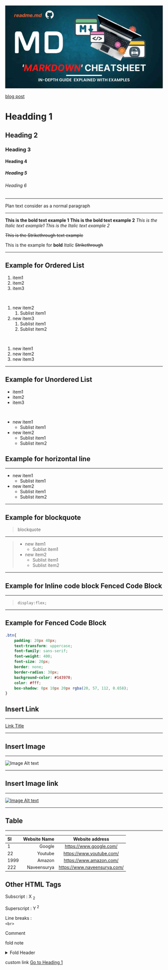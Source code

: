 [![Visite blog post](./Markdown%20Cheatsheet.jpg)](https://naveensurya.hashnode.dev/markdown-cheatsheet)

[blog post](https://naveensurya.hashnode.dev/markdown-cheatsheet)








# Headding 1
## Heading 2
### Heading 3
#### Heading 4
##### Heading 5
###### Heading 6

---
Plan text consider as a normal paragraph

---
**This is the bold text example 1**
__This is the bold text example 2__
*This is the Italic text example1*
_This is the Italic text example 2_

~~This is the Strikethrough text example~~

This is the example for **bold** *Italic* ~~Strikethrough~~

---

## Example for Ordered List

1. item1
2. item2
3. item3

<br>

1. new item2
    1. Sublist item1
1. new item3
    1. Sublist item1
    1. Sublist item2

<br>

1. new item1
3. new item2
6. new item3



---

## Example for Unordered List

- item1
- item2
- item3

<br>

- new item1
    + Sublist item1
- new item2
    * Sublist item1
    * Sublist item2


## Example for horizontal line

---
- new item1
    + Sublist item1
- new item2
    * Sublist item1
    * Sublist item2
---


## Example for blockquote 

>blockquote
---
> - new item1
>    + Sublist item1
>- new item2
>    * Sublist item1
 >   * Sublist item2
---

## Example for Inline code block Fenced Code Block

---
>`display:flex;`
---

## Example for Fenced Code Block
```css 
.btn{
    padding: 20px 40px;
    text-transform: uppercase;
    font-family: sans-serif;
    font-weight: 400;
    font-size: 20px;
    border: none;
    border-radius: 30px;
    background-color: #143970;
    color: #fff;
    box-shadow: 0px 10px 20px rgba(20, 57, 112, 0.658);
}
```

## Insert Link
---

[Link Title](https://www.google.com "Google")

---
## Insert Image

---
![Image Alt text ](https://fareworks.in/wp-content/uploads/2021/12/fareworks-white-transpirent-logo-e1639811453462.png "fareworks")

---

## Insert Image link
---
[![Image Alt text ](https://fareworks.in/wp-content/uploads/2021/12/fareworks-white-transpirent-logo-e1639811453462.png)](https://fareworks.in "fareworks")

---
## Table

---

| Sl | Website Name | Website address |
|:-- |--:           |:--:             |
|1| Google |https://www.google.com/|
|22|Youtube|https://www.youtube.com/|
|1999| Amazon |https://www.amazon.com/|
|222|Naveensurya|https://www.naveensurya.com/|



## Other HTML Tags 

 Subscript  : X <sub> 2</sub>

 Superscript : Y<sup> 2</sup>

 Line breaks : <br> `<br>`

 Comment <!-- This content will not appear in the rendered Markdown -->

fold note 
<details>
 <summary>Fold Header</summary>
     This is the fold content
</details>

custom link [Go to Heading 1](#headding-1)
